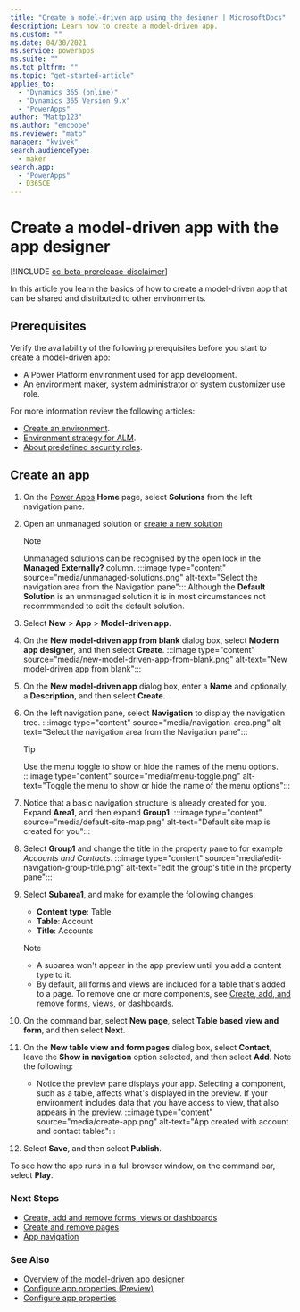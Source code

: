 ```yaml
---
title: "Create a model-driven app using the designer | MicrosoftDocs"
description: Learn how to create a model-driven app.
ms.custom: ""
ms.date: 04/30/2021
ms.service: powerapps
ms.suite: ""
ms.tgt_pltfrm: ""
ms.topic: "get-started-article"
applies_to: 
  - "Dynamics 365 (online)"
  - "Dynamics 365 Version 9.x"
  - "PowerApps"
author: "Mattp123"
ms.author: "emcoope"
ms.reviewer: "matp"
manager: "kvivek"
search.audienceType: 
  - maker
search.app: 
  - "PowerApps"
  - D365CE
---
```

# Create a model-driven app with the app designer

[!INCLUDE [cc-beta-prerelease-disclaimer](../../includes/cc-beta-prerelease-disclaimer.md)]

In this article you learn the basics of how to create a model-driven app that can be shared and distributed to other environments.

## Prerequisites

Verify the availability of the following prerequisites before you start to create a model-driven app:

- A Power Platform environment used for app development.
- An environment maker, system administrator or system customizer use role.

For more information review the following articles:

- [Create an environment](/power-platform/admin/create-environment).
- [Environment strategy for ALM](/power-platform/alm/environment-strategy-alm).
- [About predefined security roles](share-model-driven-app.md#about-predefined-security-roles).

## Create an app

1. On the [Power Apps](https://make.powerapps.com/?utm_source=padocs&utm_medium=linkinadoc&utm_campaign=referralsfromdoc) **Home** page, select **Solutions** from the left navigation pane.

1. Open an unmanaged solution or [create a new solution](../data-platform/create-solution.md)
   > [!NOTE]   
   > Unmanaged solutions can be recognised by the open lock in the **Managed Externally?** column.
   > :::image type="content" source="media/unmanaged-solutions.png" alt-text="Select the navigation area from the Navigation pane":::
   > Although the **Default Solution** is an unmanaged solution it is in most circumstances not recommmended to edit the default solution.
1. Select **New** > **App** > **Model-driven app**.
1. On the **New model-driven app from blank** dialog box, select **Modern app designer**, and then select **Create**. :::image type="content" source="media/new-model-driven-app-from-blank.png" alt-text="New model-driven app from blank":::
1. On the **New model-driven app** dialog box, enter a **Name** and optionally, a **Description**, and then select **Create**.
1. On the left navigation pane, select **Navigation** to display the navigation tree. 
   :::image type="content" source="media/navigation-area.png" alt-text="Select the navigation area from the Navigation pane":::
   > [!TIP]
   > Use the menu toggle to show or hide the names of the menu options. :::image type="content" source="media/menu-toggle.png" alt-text="Toggle the menu to show or hide the name of the menu options":::
1. Notice that a basic navigation structure is already created for you. Expand **Area1**, and then expand **Group1**.
   :::image type="content" source="media/default-site-map.png" alt-text="Default site map is created for you":::
1. Select **Group1** and change the title in the property pane to for example *Accounts and Contacts*. :::image type="content" source="media/edit-navigation-group-title.png" alt-text="edit the group's title in the property pane":::
1. Select **Subarea1**, and make for example the following changes:
   - **Content type**: Table
   - **Table**: Account
   - **Title**: Accounts

   > [!NOTE]
   >
   > - A subarea won't appear in the app preview until you add a content type to it.
   > - By default, all forms and views are included for a table that's added to a page. To remove one or more components, see [Create, add, and remove forms, views, or dashboards](#create-add-and-remove-forms-views-or-dashboards).

1. On the command bar, select **New page**, select **Table based view and form**, and then select **Next**.
1. On the **New table view and form pages** dialog box, select **Contact**, leave the **Show in navigation** option selected, and then select **Add**. Note the following: 
   - Notice the preview pane displays your app. Selecting a component, such as a table, affects what's displayed in the preview. If your environment includes data that you have access to view, that also appears in the preview.
   :::image type="content" source="media/create-app.png" alt-text="App created with account and contact tables":::
1. Select **Save**, and then select **Publish**.

To see how the app runs in a full browser window, on the command bar, select **Play**.




### Next Steps

- [Create, add and remove forms, views or dashboards](create-add-remove-forms-views-dashboards.md)
- [Create and remove pages](create-remove-pages.md)
- [App navigation](app-navigation.md)
  
### See Also

- [Overview of the model-driven app designer](app-designer-overview.md)
- [Configure app properties (Preview)](manage-app-properties-preview.md)
- [Configure app properties](manage-app-properties.md)
